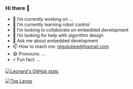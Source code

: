 ### Hi there 👋

- 🔭 I’m currently working on ...
- 🌱 I’m currently learning robot control
- 👯 I’m looking to collaborate on embedded development
- 🤔 I’m looking for help with algorithm design
- 💬 Ask me about embedded development
- 📫 How to reach me: reguluslee@foxmail.com
- 😄 Pronouns: ...
- ⚡ Fun fact: ...

[![Leonard's GitHub stats](https://github-readme-stats.vercel.app/api?username=reguluslee&show_icons=true&theme=buefy&hide_border=true)](https://github.com/reguluslee)

[![Top Langs](https://github-readme-stats.vercel.app/api/top-langs/?username=reguluslee&layout=compact&theme=buefy&hide_border=true)](https://github.com/reguluslee)
